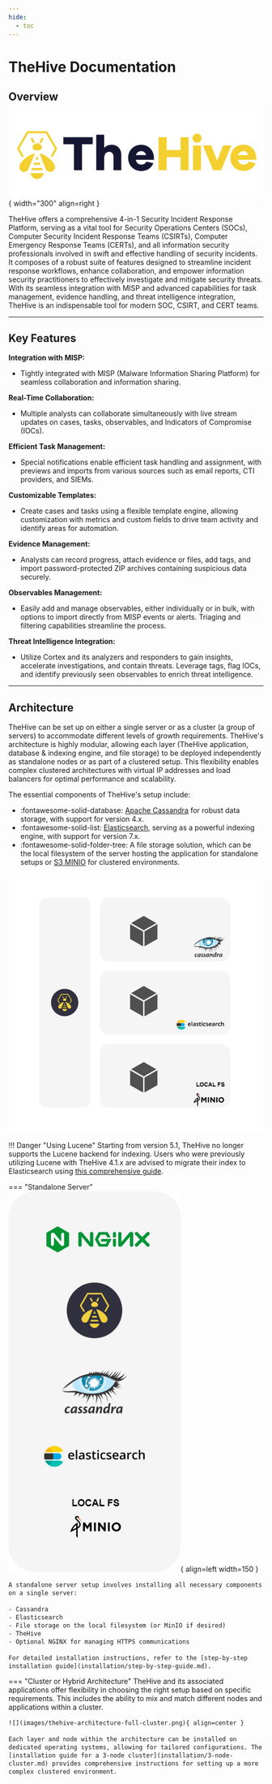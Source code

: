 ```yaml
---
hide:
  - toc
---
```


# TheHive Documentation

## Overview

![Application Stack](images/thehive.svg){ width="300" align=right }

TheHive offers a comprehensive 4-in-1 Security Incident Response Platform, serving as a vital tool for Security Operations Centers (SOCs), Computer Security Incident Response Teams (CSIRTs), Computer Emergency Response Teams (CERTs), and all information security professionals involved in swift and effective handling of security incidents. It composes of a robust suite of features designed to streamline incident response workflows, enhance collaboration, and empower information security practitioners to effectively investigate and mitigate security threats. With its seamless integration with MISP and advanced capabilities for task management, evidence handling, and threat intelligence integration, TheHive is an indispensable tool for modern SOC, CSIRT, and CERT teams.

---

## Key Features

**Integration with MISP:** 
- Tightly integrated with MISP (Malware Information Sharing Platform) for seamless collaboration and information sharing.

**Real-Time Collaboration:** 
- Multiple analysts can collaborate simultaneously with live stream updates on cases, tasks, observables, and Indicators of Compromise (IOCs).

**Efficient Task Management:** 
- Special notifications enable efficient task handling and assignment, with previews and imports from various sources such as email reports, CTI providers, and SIEMs.

**Customizable Templates:** 
- Create cases and tasks using a flexible template engine, allowing customization with metrics and custom fields to drive team activity and identify areas for automation.

**Evidence Management:** 
- Analysts can record progress, attach evidence or files, add tags, and import password-protected ZIP archives containing suspicious data securely.

**Observables Management:** 
- Easily add and manage observables, either individually or in bulk, with options to import directly from MISP events or alerts. Triaging and filtering capabilities streamline the process.

**Threat Intelligence Integration:** 
- Utilize Cortex and its analyzers and responders to gain insights, accelerate investigations, and contain threats. Leverage tags, flag IOCs, and identify previously seen observables to enrich threat intelligence.

---

## Architecture

TheHive can be set up on either a single server or as a cluster (a group of servers) to accommodate different levels of growth requirements.  TheHive's architecture is highly modular, allowing each layer (TheHive application, database & indexing engine, and file storage) to be deployed independently as standalone nodes or as part of a clustered setup. This flexibility enables complex clustered architectures with virtual IP addresses and load balancers for optimal performance and scalability. 

The essential components of TheHive's setup include:

- :fontawesome-solid-database: [Apache Cassandra](https://cassandra.apache.org/_/index.html) for robust data storage, with support for version 4.x.
- :fontawesome-solid-list: [Elasticsearch](https://www.elastic.co), serving as a powerful indexing engine, with support for version 7.x.
- :fontawesome-solid-folder-tree: A file storage solution, which can be the local filesystem of the server hosting the application for standalone setups or [S3 MINIO](https://min.io/) for clustered environments.

![Application Stack](images/thehive-application-stack.png)

!!! Danger "Using Lucene"
    Starting from version 5.1, TheHive no longer supports the Lucene backend for indexing. Users who were previously utilizing Lucene with TheHive 4.1.x are advised to migrate their index to Elasticsearch using [this comprehensive guide](./operations/change-index.md).



=== "Standalone Server" 
    ![Standalone Server](images/thehive-standalone.png){ align=left width=150 }

    A standalone server setup involves installing all necessary components on a single server:

    - Cassandra
    - Elasticsearch
    - File storage on the local filesystem (or MinIO if desired)
    - TheHive
    - Optional NGINX for managing HTTPS communications

    For detailed installation instructions, refer to the [step-by-step installation guide](installation/step-by-step-guide.md).

=== "Cluster or Hybrid Architecture"
    TheHive and its associated applications offer flexibility in choosing the right setup based on specific requirements. This includes the ability to mix and match different nodes and applications within a cluster.

    ![](images/thehive-architecture-full-cluster.png){ align=center }

    Each layer and node within the architecture can be installed on dedicated operating systems, allowing for tailored configurations. The [installation guide for a 3-node cluster](installation/3-node-cluster.md) provides comprehensive instructions for setting up a more complex clustered environment.

<!-- - [Requirements](./requirements.md)
- [Operating Systems](./operating_systems.md)
- [Installation Guides](./installation_guides.md)
- Configuration Guides
- Advanced Use Cases
  - Upgrade from TheHive 4.x (Standalone Server)
  - TheHive as a Cluster
    - Install a Cluster with 3 Nodes
    - Upgrade a Cluster
  - Update from TheHive 3.x -->